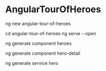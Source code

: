 # AngularTourOfHeroes

ng new angular-tour-of-heroes

cd angular-tour-of-heroes
ng serve --open

ng generate component heroes

ng generate component hero-detail

ng generate service hero